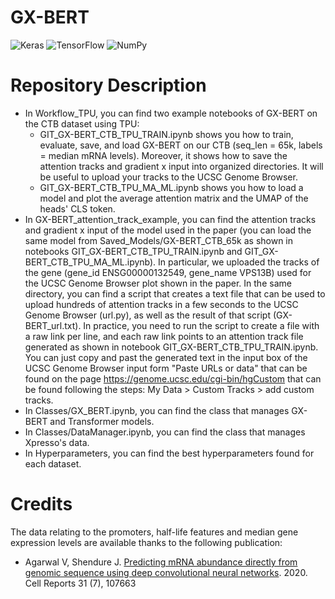 # GX-BERT

<img alt="Keras" src="https://img.shields.io/badge/Keras-%23D00000.svg?style=for-the-badge&logo=Keras&logoColor=white"/>
<img alt="TensorFlow" src="https://img.shields.io/badge/TensorFlow-%23FF6F00.svg?style=for-the-badge&logo=TensorFlow&logoColor=white" />
<img alt="NumPy" src="https://img.shields.io/badge/numpy-%23013243.svg?style=for-the-badge&logo=numpy&logoColor=white"/>

# Repository Description
- In Workflow_TPU, you can find two example notebooks of GX-BERT on the CTB dataset using TPU:
  - GIT_GX-BERT_CTB_TPU_TRAIN.ipynb shows you how to train, evaluate, save, and load GX-BERT on our CTB (seq_len = 65k, labels = median mRNA levels). Moreover, it shows how to save the attention tracks and gradient x input into organized directories. It will be useful to upload your tracks to the UCSC Genome Browser.
  - GIT_GX-BERT_CTB_TPU_MA_ML.ipynb shows you how to load a model and plot the average attention matrix and the UMAP of the heads' CLS token.
- In GX-BERT_attention_track_example, you can find the attention tracks and gradient x input of the model used in the paper (you can load the same model from Saved_Models/GX-BERT_CTB_65k as shown in notebooks GIT_GX-BERT_CTB_TPU_TRAIN.ipynb and GIT_GX-BERT_CTB_TPU_MA_ML.ipynb). In particular, we uploaded the tracks of the gene (gene_id ENSG00000132549, gene_name VPS13B) used for the UCSC Genome Browser plot shown in the paper. In the same directory, you can find a script that creates a text file that can be used to upload hundreds of attention tracks in a few seconds to the UCSC Genome Browser (url.py), as well as the result of that script (GX-BERT_url.txt). In practice, you need to run the script to create a file with a raw link per line, and each raw link points to an attention track file generated as shown in notebook GIT_GX-BERT_CTB_TPU_TRAIN.ipynb. You can just copy and past the generated text in the input box of the UCSC Genome Browser input form "Paste URLs or data" that can be found on the page https://genome.ucsc.edu/cgi-bin/hgCustom that can be found following the steps: My Data > Custom Tracks > add custom tracks.
- In Classes/GX_BERT.ipynb, you can find the class that manages GX-BERT and Transformer models.
- In Classes/DataManager.ipynb, you can find the class that manages Xpresso's data.
- In Hyperparameters, you can find the best hyperparameters found for each dataset.

# Credits

The data relating to the promoters, half-life features and median gene expression levels are available thanks to the following publication:
 - Agarwal V, Shendure J. [Predicting mRNA abundance directly from genomic sequence using deep convolutional neural networks](https://www.cell.com/cell-reports/pdf/S2211-1247(20)30616-1.pdf). 2020. Cell Reports 31 (7), 107663
